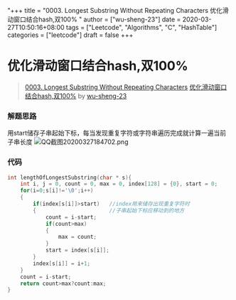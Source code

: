 "+++
title = "0003. Longest Substring Without Repeating Characters 优化滑动窗口结合hash,双100% "
author = ["wu-sheng-23"]
date = 2020-03-27T10:50:16+08:00
tags = ["Leetcode", "Algorithms", "C", "HashTable"]
categories = ["leetcode"]
draft = false
+++

# 优化滑动窗口结合hash,双100%

> [0003. Longest Substring Without Repeating Characters](https://leetcode-cn.com/problems/longest-substring-without-repeating-characters/)
> [优化滑动窗口结合hash,双100%](https://leetcode-cn.com/problems/longest-substring-without-repeating-characters/solution/cyu-yan-shuang-yi-bai-by-wu-sheng-23/) by [wu-sheng-23](https://leetcode-cn.com/u/wu-sheng-23/)

### 解题思路
用start储存子串起始下标，每当发现重复字符或字符串遍历完成就计算一遍当前子串长度
![QQ截图20200327184702.png](https://pic.leetcode-cn.com/44f30b7a58104102a0ac73df3fd9356cc7655e829fe320db0467aa9ec0d013d2-QQ%E6%88%AA%E5%9B%BE20200327184702.png)
### 代码

```c
int lengthOfLongestSubstring(char * s){
    int i, j = 0, count = 0, max = 0, index[128] = {0}, start = 0;
    for(i=0;s[i]!='\0';i++)     
    {
        if(index[s[i]]>start)   //index用来储存出现重复字符时
        {                       //子串起始下标应移动到的地方
            count = i-start;
            if(count>max)
            {
                max = count;
            }
            start = index[s[i]];
        }
        index[s[i]] = i+1;
    }
    count = i-start;
    return count>max?count:max;
}
```